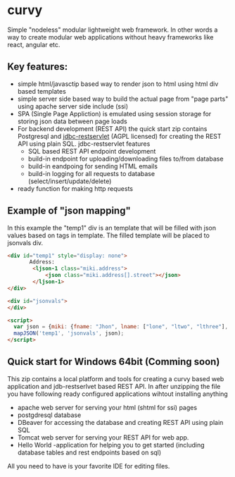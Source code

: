 # curvy
Simple "nodeless" modular lightweight web framework. In other words a way to create modular web applications without heavy frameworks like react, angular etc.
  
## Key features:
* simple html/javasctip based way to render json to html using html div based templates
* simple server side based way to build the actual page from "page parts" using apache server side include (ssi)
* SPA (Single Page Appliction) is emulated using session storage for storing json data between page loads
* For backend development (REST API) the quick start zip contains Postgresql and [jdbc-restservlet](https://github.com/vnetcon/jdbc-restservlet) (AGPL licensed) for creating the REST API using plain SQL. jdbc-restservlet features
  * SQL based REST API endpoint development
  * build-in endpoint for uploading/downloading files to/from database
  * build-in eandpoing for sending HTML emails
  * build-in logging for all requests to database (select/insert/update/delete)
* ready function for making http requests
  
  
  
## Example of "json mapping"
In this example the "temp1" div is an template that will be filled with json values based on tags in template. The filled template will be placed to jsonvals div.

```html
<div id="temp1" style="display: none">
       Address: 
        <ljson-1 class="miki.address">
            <json class="miki.address[].street"></json>
        </ljson-1>
</div>

<div id="jsonvals">
</div>

<script>
  var json = {miki: {fname: "Jhon", lname: ["lone", "ltwo", "lthree"], address : [{street : "Codingstreet 3"}]}}
  mapJSON('temp1', 'jsonvals', json);
</script>  

```
  
## Quick start for Windows 64bit (Comming soon)
This zip contains a local platform and tools for creating a curvy based web application and jdb-restserlvet based REST API. In after unzipping the file you have following ready configured applications wihtout installing anything
* apache web server for serving your html (shtml for ssi) pages
* postgdresql database 
* DBeaver for accessing the database and creating REST API using plain SQL
* Tomcat web server for serving your REST API for web app.
* Hello World -application for helping you to get started (including database tables and rest endpoints based on sql)
  
All you need to have is your favorite IDE for editing files.
  
  


